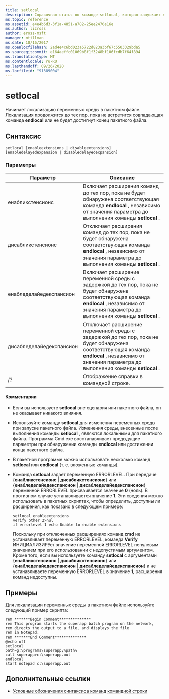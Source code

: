 ```yaml
---
title: setlocal
description: Справочная статья по команде setlocal, которая запускает локализацию переменных среды в пакетном файле.
ms.topic: reference
ms.assetid: e4e4b6d3-3f1a-4851-a782-25ee2470e16e
ms.author: lizross
author: eross-msft
manager: mtillman
ms.date: 10/16/2017
ms.openlocfilehash: 2ad4e4c6bd023a5722d823a3bf67c5503329bda5
ms.sourcegitcommit: e164aeffc01069b8f1f3248bf106fcdb7f64f894
ms.translationtype: MT
ms.contentlocale: ru-RU
ms.lasthandoff: 09/26/2020
ms.locfileid: "91389004"
---
```

# <a name="setlocal"></a>setlocal

Начинает локализацию переменных среды в пакетном файле. Локализация продолжится до тех пор, пока не встретится совпадающая команда **endlocal** или не будет достигнут конец пакетного файла.

## <a name="syntax"></a>Синтаксис

```
setlocal [enableextensions | disableextensions] [enabledelayedexpansion | disabledelayedexpansion]
```

### <a name="parameters"></a>Параметры

| Параметр | Описание |
|--|--|
| енабликстенсионс | Включает расширения команд до тех пор, пока не будет обнаружена соответствующая команда **endlocal** , независимо от значения параметра до выполнения команды **setlocal** . |
| дисабликстенсионс | Отключает расширения команд до тех пор, пока не будет обнаружена соответствующая команда **endlocal** , независимо от значения параметра до выполнения команды **setlocal** . |
| енабледелайедекспансион | Включает расширение переменной среды с задержкой до тех пор, пока не будет обнаружена соответствующая команда **endlocal** , независимо от значения параметра до выполнения команды **setlocal** . |
| дисабледелайедекспансион | Отключает расширение переменной среды с задержкой до тех пор, пока не будет обнаружена соответствующая команда **endlocal** , независимо от значения параметра до выполнения команды **setlocal** . |
| /? | Отображение справки в командной строке. |

#### <a name="remarks"></a>Комментарии

- Если вы используете **setlocal** вне сценария или пакетного файла, он не оказывает никакого влияния.

- Используйте команду **setlocal** для изменения переменных среды при запуске пакетного файла. Изменения среды, внесенные после выполнения команды **setlocal** , являются локальными для пакетного файла. Программа Cmd.exe восстанавливает предыдущие параметры при обнаружении команды **endlocal** или достижении конца пакетного файла.

- В пакетной программе можно использовать несколько команд **setlocal** или **endlocal** (т. е. вложенные команды).

- Команда **setlocal** задает переменную ERRORLEVEL. При передаче {**енабликстенсионс**  |  **дисабликстенсионс**} или {**енабледелайедекспансион**  |  **дисабледелайедекспансион**} переменной ERRORLEVEL присваивается значение **0** (ноль). В противном случае устанавливается значение **1**. Эти сведения можно использовать в пакетных скриптах, чтобы определить, доступны ли расширения, как показано в следующем примере:

    ```
    setlocal enableextensions
    verify other 2>nul
    if errorlevel 1 echo Unable to enable extensions
    ```

    Поскольку при отключенных расширениях команд **cmd** не устанавливает переменную ERRORLEVEL, команда **Verify** ИНИЦИАЛИЗИРУет значение переменной ERRORLEVEL ненулевым значением при его использовании с недопустимым аргументом. Кроме того, если вы используете команду **setlocal** с аргументами {**енабликстенсионс**  |  **дисабликстенсионс**} или {**енабледелайедекспансион**  |  **дисабледелайедекспансион**} и не устанавливаете переменную ERRORLEVEL в значение **1**, расширения команд недоступны.

## <a name="examples"></a>Примеры

Для локализации переменных среды в пакетном файле используйте следующий пример скрипта:

```
rem *******Begin Comment**************
rem This program starts the superapp batch program on the network,
rem directs the output to a file, and displays the file
rem in Notepad.
rem *******End Comment**************
@echo off
setlocal
path=g:\programs\superapp;%path%
call superapp>c:\superapp.out
endlocal
start notepad c:\superapp.out
```

## <a name="additional-references"></a>Дополнительные ссылки

- [Условные обозначения синтаксиса команд командной строки](command-line-syntax-key.md)
